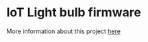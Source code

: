 # IoT Light bulb firmware

More information about this project [here](https://articles.maximemoreillon.com/articles/520)
